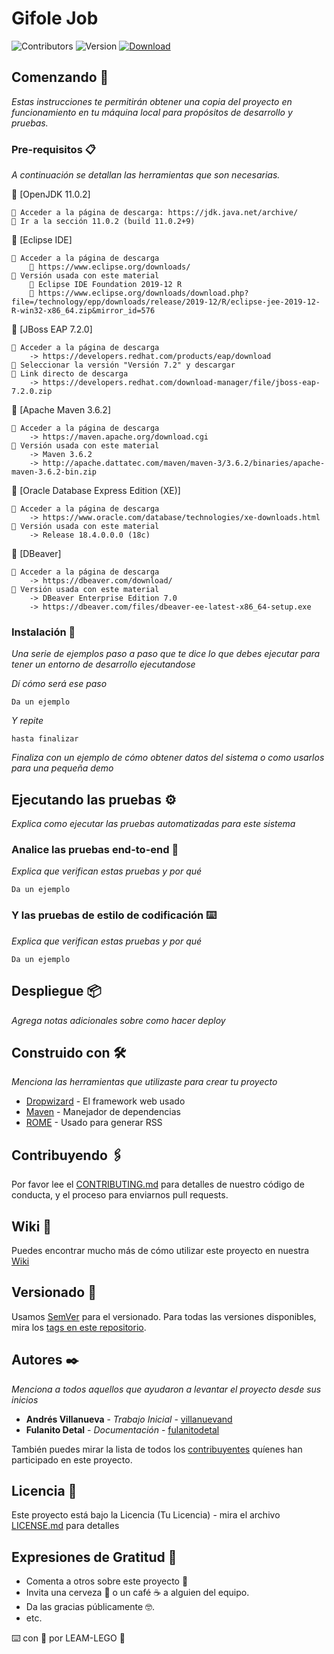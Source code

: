 # Gifole Job

<!-- Etiquetas Cabecera -->

![Contributors][contributors-shield]
![Version][version-shield]
[![Download][download-shield]][download-url]

<!-- Cuerpo de Readme -->

## Comenzando 🚀

_Estas instrucciones te permitirán obtener una copia del proyecto en funcionamiento en tu máquina local para propósitos de desarrollo y pruebas._

### Pre-requisitos 📋

_A continuación se detallan las herramientas que son necesarias._

🔧 [OpenJDK 11.0.2]
```
📢 Acceder a la página de descarga: https://jdk.java.net/archive/
📢 Ir a la sección 11.0.2 (build 11.0.2+9)
```
🔧 [Eclipse IDE]
```
📢 Acceder a la página de descarga
    🚨 https://www.eclipse.org/downloads/
📢 Versión usada con este material
    🚨 Eclipse IDE Foundation 2019-12 R
    🤖 https://www.eclipse.org/downloads/download.php?file=/technology/epp/downloads/release/2019-12/R/eclipse-jee-2019-12-R-win32-x86_64.zip&mirror_id=576
```
🔧 [JBoss EAP 7.2.0]
```
📢 Acceder a la página de descarga
    -> https://developers.redhat.com/products/eap/download
📢 Seleccionar la versión "Versión 7.2" y descargar
📢 Link directo de descarga
    -> https://developers.redhat.com/download-manager/file/jboss-eap-7.2.0.zip
```
🔧 [Apache Maven 3.6.2]
```
📢 Acceder a la página de descarga
    -> https://maven.apache.org/download.cgi
📢 Versión usada con este material
    -> Maven 3.6.2
    -> http://apache.dattatec.com/maven/maven-3/3.6.2/binaries/apache-maven-3.6.2-bin.zip
```
🔧 [Oracle Database Express Edition (XE)]
```
📢 Acceder a la página de descarga
    -> https://www.oracle.com/database/technologies/xe-downloads.html
📢 Versión usada con este material
    -> Release 18.4.0.0.0 (18c)
```
🔧 [DBeaver]
```
📢 Acceder a la página de descarga
    -> https://dbeaver.com/download/
📢 Versión usada con este material
    -> DBeaver Enterprise Edition 7.0
    -> https://dbeaver.com/files/dbeaver-ee-latest-x86_64-setup.exe
```

### Instalación 🔧

_Una serie de ejemplos paso a paso que te dice lo que debes ejecutar para tener un entorno de desarrollo ejecutandose_

_Dí cómo será ese paso_

```
Da un ejemplo
```

_Y repite_

```
hasta finalizar
```

_Finaliza con un ejemplo de cómo obtener datos del sistema o como usarlos para una pequeña demo_

## Ejecutando las pruebas ⚙️

_Explica como ejecutar las pruebas automatizadas para este sistema_

### Analice las pruebas end-to-end 🔩

_Explica que verifican estas pruebas y por qué_

```
Da un ejemplo
```

### Y las pruebas de estilo de codificación ⌨️

_Explica que verifican estas pruebas y por qué_

```
Da un ejemplo
```

## Despliegue 📦

_Agrega notas adicionales sobre como hacer deploy_

## Construido con 🛠️

_Menciona las herramientas que utilizaste para crear tu proyecto_

* [Dropwizard](http://www.dropwizard.io/1.0.2/docs/) - El framework web usado
* [Maven](https://maven.apache.org/) - Manejador de dependencias
* [ROME](https://rometools.github.io/rome/) - Usado para generar RSS

## Contribuyendo 🖇️

Por favor lee el [CONTRIBUTING.md](https://gist.github.com/villanuevand/xxxxxx) para detalles de nuestro código de conducta, y el proceso para enviarnos pull requests.

## Wiki 📖

Puedes encontrar mucho más de cómo utilizar este proyecto en nuestra [Wiki](https://github.com/tu/proyecto/wiki)

## Versionado 📌

Usamos [SemVer](http://semver.org/) para el versionado. Para todas las versiones disponibles, mira los [tags en este repositorio](https://github.com/tu/proyecto/tags).

## Autores ✒️

_Menciona a todos aquellos que ayudaron a levantar el proyecto desde sus inicios_

* **Andrés Villanueva** - *Trabajo Inicial* - [villanuevand](https://github.com/villanuevand)
* **Fulanito Detal** - *Documentación* - [fulanitodetal](#fulanito-de-tal)

También puedes mirar la lista de todos los [contribuyentes](https://github.com/your/project/contributors) quíenes han participado en este proyecto. 

## Licencia 📄

Este proyecto está bajo la Licencia (Tu Licencia) - mira el archivo [LICENSE.md](LICENSE.md) para detalles

## Expresiones de Gratitud 🎁

* Comenta a otros sobre este proyecto 📢
* Invita una cerveza 🍺 o un café ☕ a alguien del equipo. 
* Da las gracias públicamente 🤓.
* etc.

<!-- Recursos Link/Imagenes -->

[contributors-shield]: https://img.shields.io/static/v1?label=contributors&message=LEGO%20TEAM&color=GREEN
[version-shield]: https://img.shields.io/static/v1?label=version&message=1.0.0&color=GREEN
[download-shield]: https://img.shields.io/static/v1?label=download&message=clic&color=GREEN
[download-url]: https://globaldevtools.bbva.com/bitbucket/rest/api/latest/projects/BD_CS_DT_L/repos/gifole-job/archive?format=zip

<!-- Pie de Página -->


⌨️ con 🥊 por LEAM-LEGO 🥇
